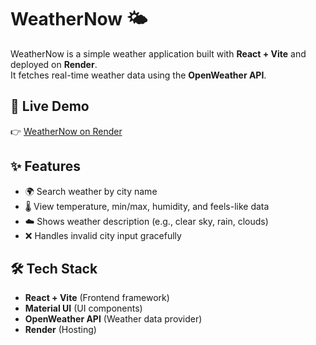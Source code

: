 # WeatherNow 🌤️

WeatherNow is a simple weather application built with **React + Vite** and deployed on **Render**.  
It fetches real-time weather data using the **OpenWeather API**.

## 🔗 Live Demo
👉 [WeatherNow on Render](https://weathernow-r0nm.onrender.com/)

## ✨ Features
- 🌍 Search weather by city name  
- 🌡️ View temperature, min/max, humidity, and feels-like data  
- ☁️ Shows weather description (e.g., clear sky, rain, clouds)  
- ❌ Handles invalid city input gracefully  

## 🛠️ Tech Stack
- **React + Vite** (Frontend framework)  
- **Material UI** (UI components)  
- **OpenWeather API** (Weather data provider)  
- **Render** (Hosting)
